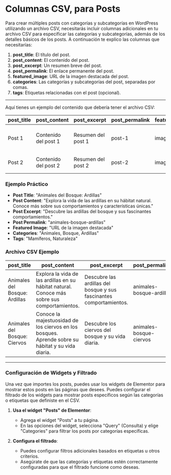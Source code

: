 # Columnas CSV, para Posts

Para crear múltiples posts con categorías y subcategorías en WordPress utilizando un archivo CSV, necesitarás incluir columnas adicionales en tu archivo CSV para especificar las categorías y subcategorías, además de los detalles básicos de los posts. A continuación te explico las columnas que necesitarías:

1. **post_title**: El título del post.
2. **post_content**: El contenido del post.
3. **post_excerpt**: Un resumen breve del post.
4. **post_permalink**: El enlace permanente del post.
5. **featured_image**: URL de la imagen destacada del post.
6. **categories**: Las categorías y subcategorías del post, separadas por comas.
7. **tags**: Etiquetas relacionadas con el post (opcional).

---

Aquí tienes un ejemplo del contenido que debería tener el archivo CSV:

| post_title       | post_content                                                                                          | post_excerpt                                          | post_permalink                    | featured_image | categories                              | tags                     |
|------------------|-------------------------------------------------------------------------------------------------------|------------------------------------------------------|----------------------------------|----------------|-----------------------------------------|--------------------------|
| Post 1           | Contenido del post 1                                                                                  | Resumen del post 1                                    | post-1                            | image1.jpg     | Categoría 1,Subcategoría 1,Subcategoría 2 | etiqueta1, etiqueta2     |
| Post 2           | Contenido del post 2                                                                                  | Resumen del post 2                                    | post-2                            | image2.jpg     | Categoría 2,Subcategoría 3               | etiqueta3, etiqueta4     |

### Ejemplo Práctico

- **Post Title**: "Animales del Bosque: Ardillas"
- **Post Content**: "Explora la vida de las ardillas en su hábitat natural. Conoce más sobre sus comportamientos y características únicas."
- **Post Excerpt**: "Descubre las ardillas del bosque y sus fascinantes comportamientos."
- **Post Permalink**: "animales-bosque-ardillas"
- **Featured Image**: "URL de la imagen destacada"
- **Categories**: "Animales, Bosque, Ardillas"
- **Tags**: "Mamíferos, Naturaleza"

### Archivo CSV Ejemplo

| post_title                    | post_content                                                                                   | post_excerpt                                                  | post_permalink                  | featured_image  | categories                             | tags              |
|-------------------------------|------------------------------------------------------------------------------------------------|----------------------------------------------------------------|--------------------------------|-----------------|------------------------------------------|-------------------|
| Animales del Bosque: Ardillas | Explora la vida de las ardillas en su hábitat natural. Conoce más sobre sus comportamientos.    | Descubre las ardillas del bosque y sus fascinantes comportamientos. | animales-bosque-ardillas       | (URL de imagen) | Animales, Bosque, Ardillas               | Mamíferos, Naturaleza  |
| Animales del Bosque: Ciervos  | Conoce la majestuosidad de los ciervos en los bosques. Aprende sobre su hábitat y su vida diaria. | Descubre los ciervos del bosque y su vida diaria.              | animales-bosque-ciervos         | (URL de imagen) | Animales, Bosque, Ciervos                | Mamíferos, Fauna       |

---

### Configuración de Widgets y Filtrado

Una vez que importes los posts, puedes usar los widgets de Elementor para mostrar estos posts en las páginas que desees. Puedes configurar el filtrado de los widgets para mostrar posts específicos según las categorías o etiquetas que definiste en el CSV.

1. **Usa el widget "Posts" de Elementor**:
   - Agrega el widget "Posts" a tu página.
   - En las opciones del widget, selecciona "Query" (Consulta) y elige "Categories" para filtrar los posts por categorías específicas.

2. **Configura el filtrado**:
   - Puedes configurar filtros adicionales basados en etiquetas u otros criterios.
   - Asegúrate de que las categorías y etiquetas estén correctamente configuradas para que el filtrado funcione como deseas.
